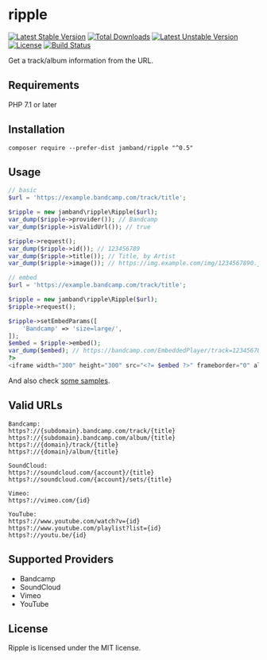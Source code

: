 # ripple

[![Latest Stable Version](https://poser.pugx.org/jamband/ripple/v/stable)](https://packagist.org/packages/jamband/ripple) [![Total Downloads](https://poser.pugx.org/jamband/ripple/downloads)](https://packagist.org/packages/jamband/ripple) [![Latest Unstable Version](https://poser.pugx.org/jamband/ripple/v/unstable)](https://packagist.org/packages/jamband/ripple) [![License](https://poser.pugx.org/jamband/ripple/license)](https://packagist.org/packages/jamband/ripple) [![Build Status](https://travis-ci.org/jamband/ripple.svg)](https://travis-ci.org/jamband/ripple)

Get a track/album information from the URL.

## Requirements

PHP 7.1 or later

## Installation

```
composer require --prefer-dist jamband/ripple "^0.5"
```

## Usage

```php
// basic
$url = 'https://example.bandcamp.com/track/title';

$ripple = new jamband\ripple\Ripple($url);
var_dump($ripple->provider()); // Bandcamp
var_dump($ripple->isValidUrl()); // true

$ripple->request();
var_dump($ripple->id()); // 123456789
var_dump($ripple->title()); // Title, by Artist
var_dump($ripple->image()); // https://img.example.com/img/1234567890.jpg
```

```php
// embed
$url = 'https://example.bandcamp.com/track/title';

$ripple = new jamband\ripple\Ripple($url);
$ripple->request();

$ripple->setEmbedParams([
    'Bandcamp' => 'size=large/',
]);
$embed = $ripple->embed();
var_dump($embed); // https://bandcamp.com/EmbeddedPlayer/track=123456789/size=large/
?>
<iframe width="300" height="300" src="<?= $embed ?>" frameborder="0" allowfullscreen></iframe>
```

And also check [some samples](https://github.com/jamband/ripple/tree/master/samples).

## Valid URLs

```
Bandcamp:
https?://{subdomain}.bandcamp.com/track/{title}
https?://{subdomain}.bandcamp.com/album/{title}
https?://{domain}/track/{title}
https?://{domain}/album/{title}

SoundCloud:
https?://soundcloud.com/{account}/{title}
https?://soundcloud.com/{account}/sets/{title}

Vimeo:
https?://vimeo.com/{id}

YouTube:
https?://www.youtube.com/watch?v={id}
https?://www.youtube.com/playlist?list={id}
https?://youtu.be/{id}
```

## Supported Providers

- Bandcamp
- SoundCloud
- Vimeo
- YouTube

## License
Ripple is licensed under the MIT license.
